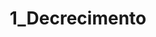---
title: "1_Decrecimento"
portada: "/biblioteca/itinerarios/decrecemento_ilg.jpg"
description: "Un percorrido pola ribeira do río Mao"
tipo: "itinerario"
fondo_banner:  "/biblioteca/banners/fondos/decrecemento_f.png"
titulo_banner: "/biblioteca/banners/titulos/decrecemento.png"
texto_banner: "O decrecemento propón un cambio de paradigma fronte ao crecemento económico ilimitado, apostando por unha sociedade máis sustentable e equitativa. Máis aló de reducir o consumo, implica repensar o benestar, fortalecer os lazos comunitarios e adoptar modelos produtivos respectuosos co medio. Este itinerario de lectura ofrece chaves para comprender e aplicar esta visión transformadora."
cor_banner: "#e9e2c8"
cor_texto: "#121212"
marxe_texto: 13vh
---